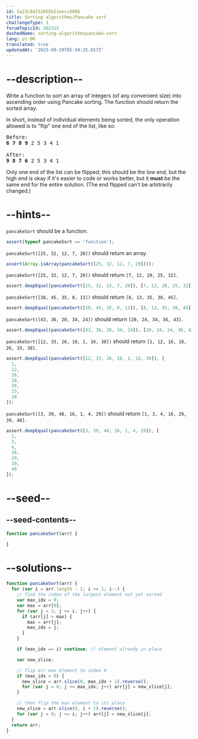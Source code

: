 ```yaml
---
id: 5a23c84252665b21eecc800b
title: Sorting algorithms/Pancake sort
challengeType: 1
forumTopicId: 302315
dashedName: sorting-algorithmspancake-sort
lang: pt-BR
translated: true
updatedAt: '2025-09-29T05:49:25.657Z'
---
```


# --description--

Write a function to sort an array of integers (of any convenient size) into ascending order using Pancake sorting. The function should return the sorted array.

In short, instead of individual elements being sorted, the only operation allowed is to "flip" one end of the list, like so:

<pre>Before:
<b>6 7 8 9</b> 2 5 3 4 1<br>
After:
<b>9 8 7 6</b> 2 5 3 4 1
</pre>

Only one end of the list can be flipped; this should be the low end, but the high end is okay if it's easier to code or works better, but it **must** be the same end for the entire solution. (The end flipped can't be arbitrarily changed.)

# --hints--

`pancakeSort` should be a function.

```js
assert(typeof pancakeSort == 'function');
```

`pancakeSort([25, 32, 12, 7, 20])` should return an array.

```js
assert(Array.isArray(pancakeSort([25, 32, 12, 7, 20])));
```

`pancakeSort([25, 32, 12, 7, 20])` should return `[7, 12, 20, 25, 32]`.

```js
assert.deepEqual(pancakeSort([25, 32, 12, 7, 20]), [7, 12, 20, 25, 32]);
```

`pancakeSort([38, 45, 35, 8, 13])` should return `[8, 13, 35, 38, 45]`.

```js
assert.deepEqual(pancakeSort([38, 45, 35, 8, 13]), [8, 13, 35, 38, 45]);
```

`pancakeSort([43, 36, 20, 34, 24])` should return `[20, 24, 34, 36, 43]`.

```js
assert.deepEqual(pancakeSort([43, 36, 20, 34, 24]), [20, 24, 34, 36, 43]);
```

`pancakeSort([12, 33, 26, 18, 1, 16, 38])` should return `[1, 12, 16, 18, 26, 33, 38]`.

```js
assert.deepEqual(pancakeSort([12, 33, 26, 18, 1, 16, 38]), [
  1,
  12,
  16,
  18,
  26,
  33,
  38
]);
```

`pancakeSort([3, 39, 48, 16, 1, 4, 29])` should return `[1, 3, 4, 16, 29, 39, 48]`.

```js
assert.deepEqual(pancakeSort([3, 39, 48, 16, 1, 4, 29]), [
  1,
  3,
  4,
  16,
  29,
  39,
  48
]);
```

# --seed--

## --seed-contents--

```js
function pancakeSort(arr) {

}
```

# --solutions--

```js
function pancakeSort(arr) {
  for (var i = arr.length - 1; i >= 1; i--) {
    // find the index of the largest element not yet sorted
    var max_idx = 0;
    var max = arr[0];
    for (var j = 1; j <= i; j++) {
      if (arr[j] > max) {
        max = arr[j];
        max_idx = j;
      }
    }

    if (max_idx == i) continue; // element already in place

    var new_slice;

    // flip arr max element to index 0
    if (max_idx > 0) {
      new_slice = arr.slice(0, max_idx + 1).reverse();
      for (var j = 0; j <= max_idx; j++) arr[j] = new_slice[j];
    }

    // then flip the max element to its place
    new_slice = arr.slice(0, i + 1).reverse();
    for (var j = 0; j <= i; j++) arr[j] = new_slice[j];
  }
  return arr;
}
```
